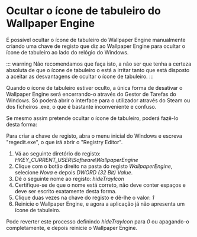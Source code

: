 # Ocultar o ícone de tabuleiro do Wallpaper Engine

É possível ocultar o ícone de tabuleiro do Wallpaper Engine manualmente criando uma chave de registo que diz ao Wallpaper Engine para ocultar o ícone de tabuleiro ao lado do relógio do Windows.

::: warning
Não recomendamos que faça isto, a não ser que tenha a certeza absoluta de que o ícone de tabuleiro o está a irritar tanto que está disposto a aceitar as desvantagens de ocultar o ícone de tabuleiro.
:::

Quando o ícone de tabuleiro estiver oculto, a única forma de desativar o Wallpaper Engine será encerrando-o através do Gestor de Tarefas do Windows. Só poderá abrir o interface para o utilizador através do Steam ou dos ficheiros .exe, o que é bastante inconveniente e confuso.

Se mesmo assim pretende ocultar o ícone de tabuleiro, poderá fazê-lo desta forma:

Para criar a chave de registo, abra o menu inicial do Windows e escreva "regedit.exe", o que irá abrir o "Registry Editor".

1. Vá ao seguinte diretório do registo: *HKEY_CURRENT_USER\Software\WallpaperEngine*
2. Clique com o botão direito na pasta do registo *WallpaperEngine*, selecione *Nova* e depois *DWORD (32 Bit) Value*.
3. Dê o seguinte nome ao registo: *hideTrayIcon*
4. Certifique-se de que o nome está correto, não deve conter espaços e deve ser escrito exatamente desta forma.
5. Clique duas vezes na chave do registo e dê-lhe o valor: *1*
6. Reinicie o Wallpaper Engine, e agora a aplicação já não apresenta um ícone de tabuleiro.

Pode reverter este processo definindo *hideTrayIcon* para *0* ou apagando-o completamente, e depois reinicie o Wallpaper Engine. 
